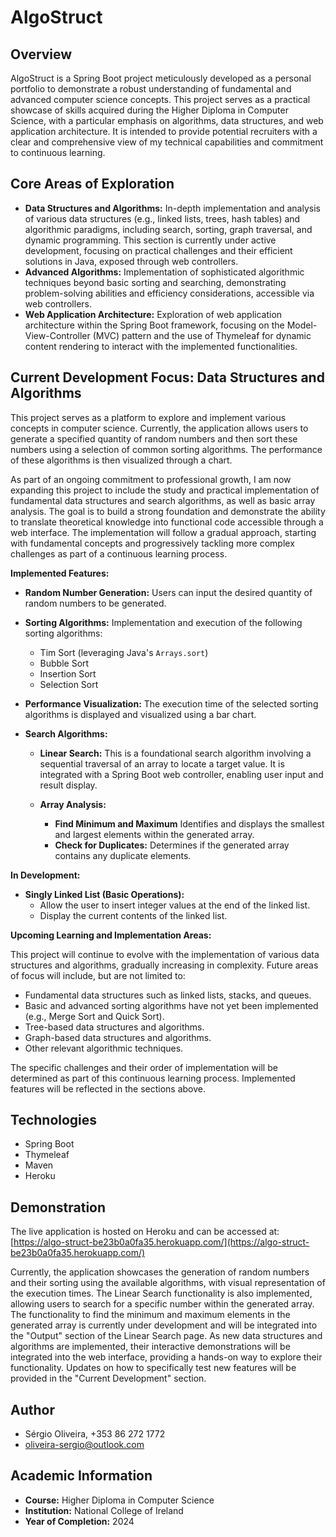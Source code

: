 # AlgoStruct

## Overview

AlgoStruct is a Spring Boot project meticulously developed as a personal portfolio to demonstrate a robust understanding of fundamental and advanced computer science concepts. This project serves as a practical showcase of skills acquired during the Higher Diploma in Computer Science, with a particular emphasis on algorithms, data structures, and web application architecture. It is intended to provide potential recruiters with a clear and comprehensive view of my technical capabilities and commitment to continuous learning.

## Core Areas of Exploration

* **Data Structures and Algorithms:** In-depth implementation and analysis of various data structures (e.g., linked lists, trees, hash tables) and algorithmic paradigms, including search, sorting, graph traversal, and dynamic programming. This section is currently under active development, focusing on practical challenges and their efficient solutions in Java, exposed through web controllers.
* **Advanced Algorithms:** Implementation of sophisticated algorithmic techniques beyond basic sorting and searching, demonstrating problem-solving abilities and efficiency considerations, accessible via web controllers.
* **Web Application Architecture:** Exploration of web application architecture within the Spring Boot framework, focusing on the Model-View-Controller (MVC) pattern and the use of Thymeleaf for dynamic content rendering to interact with the implemented functionalities.

## Current Development Focus: Data Structures and Algorithms

This project serves as a platform to explore and implement various concepts in computer science. Currently, the application allows users to generate a specified quantity of random numbers and then sort these numbers using a selection of common sorting algorithms. The performance of these algorithms is then visualized through a chart.

As part of an ongoing commitment to professional growth, I am now expanding this project to include the study and practical implementation of fundamental data structures and search algorithms, as well as basic array analysis. The goal is to build a strong foundation and demonstrate the ability to translate theoretical knowledge into functional code accessible through a web interface. The implementation will follow a gradual approach, starting with fundamental concepts and progressively tackling more complex challenges as part of a continuous learning process.

**Implemented Features:**

* **Random Number Generation:** Users can input the desired quantity of random numbers to be generated.
* **Sorting Algorithms:** Implementation and execution of the following sorting algorithms:
    * Tim Sort (leveraging Java's `Arrays.sort`)
    * Bubble Sort
    * Insertion Sort
    * Selection Sort
* **Performance Visualization:** The execution time of the selected sorting algorithms is displayed and visualized using a bar chart.
  
* **Search Algorithms:**
    * **Linear Search:** This is a foundational search algorithm involving a sequential traversal of an array to locate a target value. It is integrated with a Spring Boot web controller, enabling user input and result display.
      
    * **Array Analysis:**
      * **Find Minimum and Maximum** Identifies and displays the smallest and largest elements within the generated array.
      * **Check for Duplicates:** Determines if the generated array contains any duplicate elements.

**In Development:**
* **Singly Linked List (Basic Operations):**
    * Allow the user to insert integer values at the end of the linked list.
    * Display the current contents of the linked list.


**Upcoming Learning and Implementation Areas:**

This project will continue to evolve with the implementation of various data structures and algorithms, gradually increasing in complexity. Future areas of focus will include, but are not limited to:

* Fundamental data structures such as linked lists, stacks, and queues.
* Basic and advanced sorting algorithms have not yet been implemented (e.g., Merge Sort and Quick Sort).
* Tree-based data structures and algorithms.
* Graph-based data structures and algorithms.
* Other relevant algorithmic techniques.

The specific challenges and their order of implementation will be determined as part of this continuous learning process. Implemented features will be reflected in the sections above.

## Technologies

* Spring Boot
* Thymeleaf
* Maven
* Heroku

## Demonstration

The live application is hosted on Heroku and can be accessed at: [https://algo-struct-be23b0a0fa35.herokuapp.com/](https://algo-struct-be23b0a0fa35.herokuapp.com/)

Currently, the application showcases the generation of random numbers and their sorting using the available algorithms, with visual representation of the execution times. The Linear Search functionality is also implemented, allowing users to search for a specific number within the generated array. The functionality to find the minimum and maximum elements in the generated array is currently under development and will be integrated into the "Output" section of the Linear Search page. As new data structures and algorithms are implemented, their interactive demonstrations will be integrated into the web interface, providing a hands-on way to explore their functionality. Updates on how to specifically test new features will be provided in the "Current Development" section.

## Author

* Sérgio Oliveira, +353 86 272 1772
* [oliveira-sergio@outlook.com](mailto:oliveira-sergio@outlook.com)

## Academic Information

* **Course:** Higher Diploma in Computer Science
* **Institution:** National College of Ireland
* **Year of Completion:** 2024
